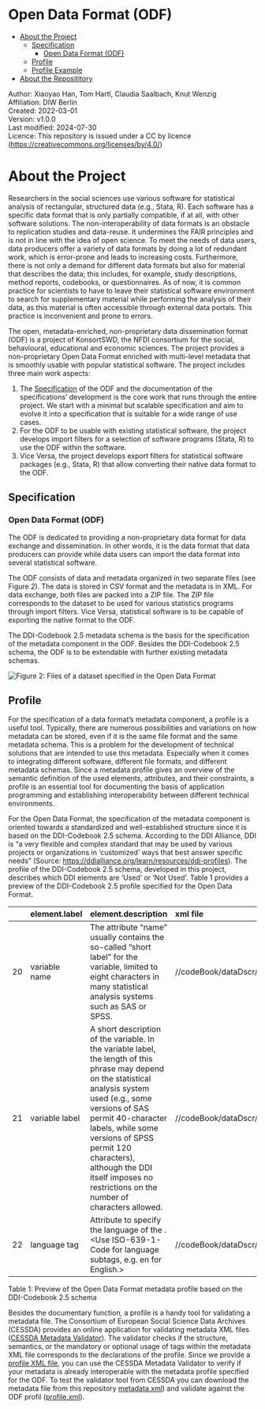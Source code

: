 Open Data Format (ODF)
================

-   [About the Project](#about-the-project)
    -   [Specification](#specification)
        -   [Open Data Format
            (ODF)](#open-data-format-odf)
    -   [Profile](#profile)
    -   [Profile Example](#profile-example)
-   [About the Reposititory](#about-the-reposititory)

Author: Xiaoyao Han, Tom Hartl, Claudia Saalbach, Knut Wenzig  
Affiliation: DIW Berlin  
Created: 2022-03-01  
Version: v1.0.0  
Last modified: 2024-07-30  
Licence: This repository is issued under a CC by licence
(<https://creativecommons.org/licenses/by/4.0/>)

# About the Project

Researchers in the social sciences use various software for statistical
analysis of rectangular, structured data (e.g., Stata, R). Each software
has a specific data format that is only partially compatible, if at all,
with other software solutions. The non-interoperability of data formats
is an obstacle to replication studies and data-reuse. It undermines the
FAIR principles and is not in line with the idea of open science. To
meet the needs of data users, data producers offer a variety of data
formats by doing a lot of redundant work, which is error-prone and leads
to increasing costs. Furthermore, there is not only a demand for
different data formats but also for material that describes the data;
this includes, for example, study descriptions, method reports,
codebooks, or questionnaires. As of now, it is common practice for
scientists to have to leave their statistical software environment to
search for supplementary material while performing the analysis of their
data, as this material is often accessible through external data
portals. This practice is inconvenient and prone to errors.

The open, metadata-enriched, non-proprietary data dissemination format
(ODF) is a project of KonsortSWD, the NFDI consortium for the social,
behavioural, educational and economic sciences. The project provides a
non-proprietary Open Data Format enriched with multi-level metadata that
is smoothly usable with popular statistical software. The project
includes three main work aspects:

1.  The [Specification](#specification) of the ODF and the
    documentation of the specifications’ development is the core work
    that runs through the entire project. We start with a minimal but
    scalable specification and aim to evolve it into a specification
    that is suitable for a wide range of use cases.
2.  For the ODF to be usable with existing statistical software, the
    project develops import filters for a selection of software programs
    (Stata, R) to use the ODF within the software.
3.  Vice Versa, the project develops export filters for statistical
    software packages (e.g., Stata, R) that allow converting their
    native data format to the ODF.

## Specification

### Open Data Format (ODF)

The ODF is dedicated to providing a non-proprietary data
format for data exchange and dissemination. In other words, it is the
data format that data producers can provide while data users can
import the data format into several statistical software.

The ODF consists of data and metadata organized in two
separate files (see Figure 2). The data is stored in CSV format and the
metadata is in XML. For data exchange, both files are packed into a ZIP
file. The ZIP file corresponds to the dataset to be used for various
statistics programs through import filters. Vice Versa, statistical
software is to be capable of exporting the native format to the
ODF.

The DDI-Codebook 2.5 metadata schema is the basis for the specification
of the metadata component in the ODF. Besides the
DDI-Codebook 2.5 schema, the ODF is to be extendable with
further existing metadata schemas.

![Figure 2: Files of a dataset specified in the Open Data
Format](img/img02.png)

## Profile

For the specification of a data format’s metadata component, a profile
is a useful tool. Typically, there are numerous possibilities and
variations on how metadata can be stored, even if it is the same file
format and the same metadata schema. This is a problem for the
development of technical solutions that are intended to use this
metadata. Especially when it comes to integrating different software,
different file formats, and different metadata schemas. Since a metadata
profile gives an overview of the semantic definition of the used
elements, attributes, and their constraints, a profile is an essential
tool for documenting the basis of application programming and
establishing interoperability between different technical environments.

For the Open Data Format, the specification of the metadata
component is oriented towards a standardized and well-established
structure since it is based on the DDI-Codebook 2.5 schema. According to
the DDI Alliance, DDI is “a very flexible and complex standard that may
be used by various projects or organizations in ‘customized’ ways that
best answer specific needs” (Source:
<https://ddialliance.org/learn/resources/ddi-profiles>). The profile of
the DDI-Codebook 2.5 schema, developed in this project, describes which
DDI elements are ‘Used’ or ‘Not Used’. Table 1 provides a preview of the
DDI-Codebook 2.5 profile specified for the Open Data Format.

|     | element.label  | element.description                                                                                                                                                                                                                                                                                                                       | xml file                             | xml\_classification                    |
|:----|:---------------|:------------------------------------------------------------------------------------------------------------------------------------------------------------------------------------------------------------------------------------------------------------------------------------------------------------------------------------------|:------------------------------------------|:---------------------------------------|
| 20  | variable name  | The attribute “name” usually contains the so-called “short label” for the variable, limited to eight characters in many statistical analysis systems such as SAS or SPSS.                                                                                                                                                                 | //codeBook/dataDscr/var\[@name\]          | mandatory if ‚var‘ element is present  |
| 21  | variable label | A short description of the variable. In the variable label, the length of this phrase may depend on the statistical analysis system used (e.g., some versions of SAS permit 40-character labels, while some versions of SPSS permit 120 characters), although the DDI itself imposes no restrictions on the number of characters allowed. | //codeBook/dataDscr/var/labl              | optional                               |
| 22  | language tag   | Attribute to specify the language of the <variable label>. &lt;Use ISO-639-1-Code for language subtags, e.g. en for English.&gt;                                                                                                                                                                                                          | //codeBook/dataDscr/var/labl\[@xml:lang\] | mandatory if ‚labl‘ element is present |

Table 1: Preview of the Open Data Format metadata profile based
on the DDI-Codebook 2.5 schema

Besides the documentary function, a profile is a handy tool for
validating a metadata file. The Consortium of European Social Science
Data Archives (CESSDA) provides an online application for validating
metadata XML files ([CESSDA Metadata
Validator](https://cmv.cessda.eu/#!validation)). The validator checks if
the structure, semantics, or the mandatory or optional usage of tags
within the metadata XML file corresponds to the declarations of the
profile. Since we provide a [profile XML
file](Profile/profile.xml), you can use the CESSDA
Metadata Validator to verify if your metadata is already interoperable
with the metadata profile specified for the ODF. To test
the validator tool from CESSDA you can download the metadata file from
this repository [metadata.xml](Example/metadata.xml)) and
validate against the ODF profil
([profile.xml](Profile/profile.xml)).
